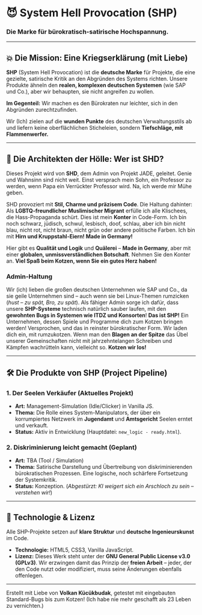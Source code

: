 # 😈 System Hell Provocation (SHP) 
### Die Marke für bürokratisch-satirische Hochspannung.

---

## 💥 Die Mission: Eine Kriegserklärung (mit Liebe)
**SHP** (System Hell Provocation) ist die **deutsche Marke** für Projekte, die eine gezielte, satirische Kritik an den Abgründen des Systems richten. Unsere Produkte ähneln den **realen, komplexen deutschen Systemen** (wie SAP und Co.), aber wir behaupten, sie nicht angreifen zu wollen.

**Im Gegenteil:** Wir machen es den Bürokraten nur leichter, sich in den Abgründen zurechtzufinden.

Wir (Ich) zielen auf die **wunden Punkte** des deutschen Verwaltungsstils ab und liefern keine oberflächlichen Sticheleien, sondern **Tiefschläge, mit Flammenwerfer.**

---

## 👤 Die Architekten der Hölle: Wer ist SHD?
Dieses Projekt wird von **SHD**, dem Admin von Projekt JADE, geleitet. Genie und Wahnsinn sind nicht weit. Einst versprach mein Sohn, ein Professor zu werden, wenn Papa ein Verrückter Professor wird. Na, ich werde mir Mühe geben.

SHD provoziert mit **Stil, Charme und präzisem Code**. Die Haltung dahinter: Als **LGBTQ-freundlicher Muslimischer Migrant** erfülle ich alle Klischees, die Hass-Propaganda schürt. Dies ist mein **Konter** in Code-Form. Ich bin noch schwarz, jüdisch, schwul, lesbisch, doof, schlau, aber ich bin nicht blau, nicht rot, nicht braun, nicht grün oder andere politische Farben. Ich bin mit **Hirn und Kruppstahl-Eiern! Made in Germany!**

Hier gibt es **Qualität und Logik** und **Quälerei** – **Made in Germany**, aber mit einer **globalen, unmissverständlichen Botschaft**. Nehmen Sie den Konter an. **Viel Spaß beim Kotzen, wenn Sie ein gutes Herz haben!**

### Admin-Haltung
Wir (ich) lieben die großen deutschen Unternehmen wie SAP und Co., da sie geile Unternehmen sind – auch wenn sie bei Linux-Themen rumzicken (*hust – zu spät, Bro, zu spät*). Als fähiger Admin sorge ich dafür, dass unsere **SHP-Systeme** technisch natürlich sauber laufen, mit den **gewohnten Bugs in Systemen wie ITDZ und Konsorten**! **Das ist SHP!** Ein Unternehmen, dessen Spiele und Programme dich zum Kotzen bringen werden! Versprochen, und das in reinster bürokratischer Form. Wir laden dich ein, mit rumzukotzen. Wenn man den **Blagen an der Spitze** das Übel unserer Gemeinschaften nicht mit jahrzehntelangen Schreiben und Kämpfen wachrütteln kann, vielleicht so. **Kotzen wir los!**

---

## 🛠️ Die Produkte von SHP (Project Pipeline)

### 1. **Der Seelen Verkäufer (Aktuelles Projekt)**
* **Art:** Management-Simulation (Idle/Clicker) in Vanilla JS.
* **Thema:** Die Rolle eines System-Manipulators, der über ein korrumpiertes Netzwerk im **Jugendamt** und **Amtsgericht** Seelen erntet und verkauft.
* **Status:** Aktiv in Entwicklung (Hauptdatei: `new_logic - ready.html`).

### 2. **Diskriminierung leicht gemacht (Geplant)**
* **Art:** TBA (Tool / Simulation)
* **Thema:** Satirische Darstellung und Übertreibung von diskriminierenden bürokratischen Prozessen. Eine logische, noch schärfere Fortsetzung der Systemkritik.
* **Status:** Konzeption. (*Abgestürzt: KI weigert sich ein Arschloch zu sein – verstehen wir!*)

---

## 🚀 Technologie & Lizenz
Alle SHP-Projekte setzen auf **klare Struktur** und **deutsche Ingenieurskunst** im Code.

* **Technologie:** HTML5, CSS3, Vanilla JavaScript.
* **Lizenz:** Dieses Werk steht unter der **GNU General Public License v3.0 (GPLv3)**. Wir erzwingen damit das Prinzip der **freien Arbeit** – jeder, der den Code nutzt oder modifiziert, muss seine Änderungen ebenfalls offenlegen.

---
Erstellt mit Liebe von **Volkan Kücükbudak**, getestet mit eingebauten Standard-Bugs bis zum Kotzen! (Ich habe nie mehr geschafft als 23 Leben zu vernichten.)
